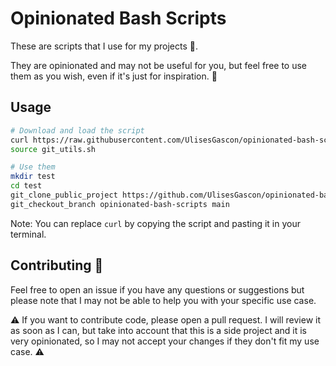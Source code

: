 # Opinionated Bash Scripts

These are scripts that I use for my projects :rainbow:. 

They are opinionated and may not be useful for you, but feel free to use them as you wish, even if it's just for inspiration. :tanabata_tree:

## Usage

```bash
# Download and load the script
curl https://raw.githubusercontent.com/UlisesGascon/opinionated-bash-scripts/main/scripts/git.sh --output git_utils.sh
source git_utils.sh

# Use them
mkdir test
cd test
git_clone_public_project https://github.com/UlisesGascon/opinionated-bash-scripts
git_checkout_branch opinionated-bash-scripts main
```


Note: You can replace `curl` by copying the script and pasting it in your terminal.

## Contributing :steam_locomotive:

Feel free to open an issue if you have any questions or suggestions but please note that I may not be able to help you with your specific use case.

:warning: If you want to contribute code, please open a pull request. I will review it as soon as I can, but take into account that this is a side project and it is very opinionated, so I may not accept your changes if they don't fit my use case. :warning:

